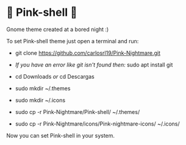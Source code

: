 # 🌌 Pink-shell 🌌
Gnome theme created at a bored night :)

To set Pink-shell theme just open a terminal and run:

- git clone https://github.com/carlosrl19/Pink-Nightmare.git

- *If you have an error like git isn't found then:* sudo apt install git

- cd Downloads *or* cd Descargas
- sudo mkdir ~/.themes
- sudo mkdir ~/.icons
- sudo cp -r Pink-Nightmare/Pink-shell/ ~/.themes/
- sudo cp -r Pink-Nightmare/icons/Pink-nightmare-icons/ ~/.icons/

Now you can set Pink-shell in your system.
